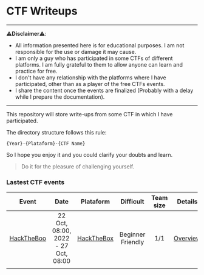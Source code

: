 # CTF Writeups

---
⚠️**Disclaimer**⚠️:  
- All information presented here is for educational purposes. I am not responsible for the use or damage it may cause.
- I am only a guy who has participated in some CTFs of different platforms. I am fully grateful to them to allow anyone can learn and practice for free.
- I don't have any relationship with the platforms where I have participated, other than as a player of the free CTFs events.
- I share the content once the events are finalized (Probably with a delay while I prepare the documentation).

---

This repository will store write-ups from some CTF in which I have participated.

The directory structure follows this rule:

```
{Year}-{Plataform}-{CTF Name}
```

So I hope you enjoy it and you could clarify your doubts and learn. 


> Do it for the pleasure of challenging yourself.



### Lastest CTF events

| Event                                                | Date                                | Plataform                                 | Difficult         | Team size | Details                                                              | 
| :----------------------------------------------------: | :-----------------------------------: | :-----------------------------------------: | :-----------------: | :---------: | --------------------------------------------------------------------- |
| [HackTheBoo](./2022-HackTheBox-HackTheBoo/README.md) | 22 Oct, 08:00, 2022 - 27 Oct, 08:00 | [HackTheBox](https://ctf.hackthebox.com/) | Beginner Friendly | 1/1       | [Overview](https://ctf.hackthebox.com/event/details/hack-the-boo-637) |
|                                                      |                                     |                                           |                   |           |                                                                       |

